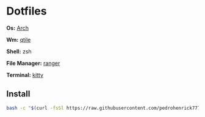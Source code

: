 # Dotfiles


**Os:** [Arch](https://archlinux.org)

**Wm:** [qtile](http://www.qtile.org)

**Shell:** zsh

**File Manager:** [ranger](https://ranger.github.io)

**Terminal:** [kitty](https://sw.kovidgoyal.net/kitty)


## Install

```bash
bash -c "$(curl -fsSl https://raw.githubusercontent.com/pedrohenrick777/dotfiles/main/scripts/install.sh)"
```
